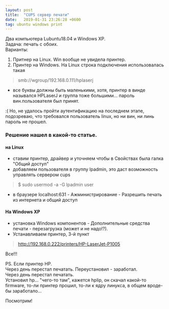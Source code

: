 ```yaml
---
layout: post
title:  "CUPS сервер печати"
date:   2019-01-31 23:26:28 +0600
tag: ubuntu windows print
---
```


Два компьютера Lubuntu18.04 и Windows XP.  
Задача: печать с обоих.  
Варианты:
1. Притнер на Linux. Win вообще не увидела принтер.
2. Принтер на Windows. На Linux строка подключения использовалась такая 
  >smb://wgroup/192.168.0.111/hplaserj
  
 - все буквы должны быть маленькими, хотя, принтер в винде
назывался HPLaserJ и группа тоже большими...
пароль вин.пользователя был принят.

:( Но, не удалось пройти аутентификацию на последнем этапе,
подозреваю, что требовался пользователь linux, но ни вин, ни линь пароль не прошел.

###  Решение нашел в какой-то статье.
  
#### на Linux
  -  ставим принтер, драйвер и уточняем чтобы в Свойствах была галка "Общий доступ"
  - добавляем пользователя в группу lpadmin, это даст возможность управлять сервером cups
>$ sudo usermod -a -G lpadmin user
  - в браузере localhost:631 - Ажминистрирование - Разрешить печать из интернета и общий доступ

#### На Windows XP  
  - установка Windows компонентов - Дополнительные средства печати - перезагрузка (может и не надо!?).
  - Устанавливаем принтер, 3-й пункт
> http://192.168.0.222/printers/HP-LaserJet-P1005
  
  Все!!!
  
PS. Если принтер HP.  
Через день перестал печатать. Переустановил - заработал.  
Через день перестал печатать.  
Установил hp... "чего-то там", кажется hplip, он скачал какой-то firmware, то-ли принтер прошил, то-ли к ядру линукса, в общем вроде-бы заработало...

Посмотрим!
